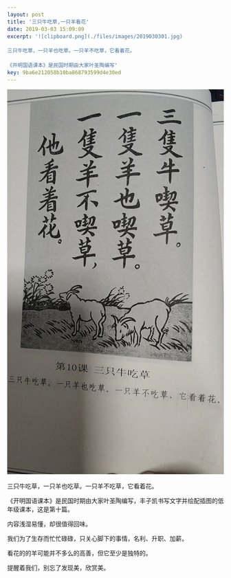 ```yaml
---  
layout: post  
title: '三只牛吃草,一只羊看花'  
date: 2019-03-03 15:09:09  
excerpt: '![clipboard.png](./files/images/2019030301.jpg)

三只牛吃草，一只羊也吃草。一只羊不吃草，它看着花。  
 
《开明国语课本》是民国时期由大家叶圣陶编写'  
key: 9ba6e212058b10ba868793599d4e30ed  
---  
```


![clipboard.png](./files/images/2019030301.jpg)

三只牛吃草，一只羊也吃草。一只羊不吃草，它看着花。  
 
《开明国语课本》是民国时期由大家叶圣陶编写，丰子凯书写文字并绘配插图的低年级课本，这是第十篇。  

内容浅湿易懂，却很值得回味。  

我们为了生存而忙忙碌碌，只关心脚下的事情，名利、升职、加薪。  

看花的的羊可能并不多么的高善，但它至少是独特的。  

提醒着我们，别忘了发现美，欣赏美。